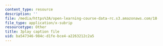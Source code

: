 ```yaml
---
content_type: resource
description: ''
file: /media/https%3A/open-learning-course-data-rc.s3.amazonaws.com/18-03-differential-equations-spring-2010/ba547346984cd1febce4a2263212c2a5_SioXozu-Loo.srt
file_type: application/x-subrip
resourcetype: Other
title: 3play caption file
uid: ba547346-984c-d1fe-bce4-a2263212c2a5
---
```

